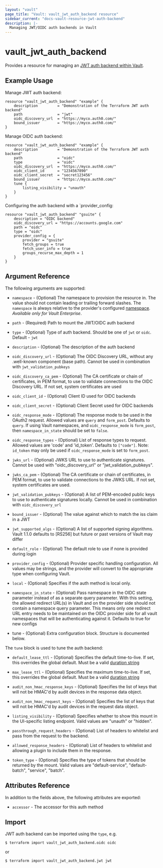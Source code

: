 ```yaml
---
layout: "vault"
page_title: "Vault: vault_jwt_auth_backend resource"
sidebar_current: "docs-vault-resource-jwt-auth-backend"
description: |-
  Managing JWT/OIDC auth backends in Vault
---
```


# vault\_jwt\_auth\_backend

Provides a resource for managing an
[JWT auth backend within Vault](https://www.vaultproject.io/docs/auth/jwt.html).

## Example Usage

Manage JWT auth backend:

```hcl
resource "vault_jwt_auth_backend" "example" {
    description         = "Demonstration of the Terraform JWT auth backend"
    path                = "jwt"
    oidc_discovery_url  = "https://myco.auth0.com/"
    bound_issuer        = "https://myco.auth0.com/"
}
```

Manage OIDC auth backend:

```hcl
resource "vault_jwt_auth_backend" "example" {
    description         = "Demonstration of the Terraform JWT auth backend"
    path                = "oidc"
    type                = "oidc"
    oidc_discovery_url  = "https://myco.auth0.com/"
    oidc_client_id      = "1234567890"
    oidc_client_secret  = "secret123456"
    bound_issuer        = "https://myco.auth0.com/"
    tune {
        listing_visibility = "unauth"
    }
}
```

Configuring the auth backend with a `provider_config:

```hcl
resource "vault_jwt_auth_backend" "gsuite" {
    description = "OIDC backend"
    oidc_discovery_url = "https://accounts.google.com"
    path = "oidc"
    type = "oidc"
    provider_config = {
        provider = "gsuite"
        fetch_groups = true
        fetch_user_info = true
        groups_recurse_max_depth = 1
    }
}
```


## Argument Reference

The following arguments are supported:

* `namespace` - (Optional) The namespace to provision the resource in.
  The value should not contain leading or trailing forward slashes.
  The `namespace` is always relative to the provider's configured [namespace](../index.html#namespace).
   *Available only for Vault Enterprise*.

* `path` - (Required) Path to mount the JWT/OIDC auth backend

* `type` - (Optional) Type of auth backend. Should be one of `jwt` or `oidc`. Default - `jwt`

* `description` - (Optional) The description of the auth backend

* `oidc_discovery_url` - (Optional) The OIDC Discovery URL, without any .well-known component (base path). Cannot be used in combination with `jwt_validation_pubkeys`

* `oidc_discovery_ca_pem` - (Optional) The CA certificate or chain of certificates, in PEM format, to use to validate connections to the OIDC Discovery URL. If not set, system certificates are used

* `oidc_client_id` - (Optional) Client ID used for OIDC backends

* `oidc_client_secret` - (Optional) Client Secret used for OIDC backends

* `oidc_response_mode` - (Optional) The response mode to be used in the OAuth2 request. Allowed values are `query` and `form_post`. Defaults to `query`. If using Vault namespaces, and `oidc_response_mode` is `form_post`, then `namespace_in_state` should be set to `false`.

* `oidc_response_types` - (Optional) List of response types to request. Allowed values are 'code' and 'id_token'. Defaults to `["code"]`. Note: `id_token` may only be used if `oidc_response_mode` is set to `form_post`.

* `jwks_url` - (Optional) JWKS URL to use to authenticate signatures. Cannot be used with "oidc_discovery_url" or "jwt_validation_pubkeys".

* `jwks_ca_pem` - (Optional) The CA certificate or chain of certificates, in PEM format, to use to validate connections to the JWKS URL. If not set, system certificates are used.

* `jwt_validation_pubkeys` - (Optional) A list of PEM-encoded public keys to use to authenticate signatures locally. Cannot be used in combination with `oidc_discovery_url`

* `bound_issuer` - (Optional) The value against which to match the iss claim in a JWT

* `jwt_supported_algs` - (Optional) A list of supported signing algorithms. Vault 1.1.0 defaults to [RS256] but future or past versions of Vault may differ

* `default_role` - (Optional) The default role to use if none is provided during login

* `provider_config` - (Optional) Provider specific handling configuration. All values may be strings, and the provider will convert to the appropriate type when configuring Vault.

* `local` - (Optional) Specifies if the auth method is local only.

* `namespace_in_state` - (Optional) Pass namespace in the OIDC state parameter instead of as a separate query parameter. With this setting, the allowed redirect URL(s) in Vault and on the provider side should not contain a namespace query parameter. This means only one redirect URL entry needs to be maintained on the OIDC provider side for all vault namespaces that will be authenticating against it. Defaults to true for new configs

* tune - (Optional) Extra configuration block. Structure is documented below.

The `tune` block is used to tune the auth backend:

* `default_lease_ttl` - (Optional) Specifies the default time-to-live.
  If set, this overrides the global default.
  Must be a valid [duration string](https://golang.org/pkg/time/#ParseDuration)

* `max_lease_ttl` - (Optional) Specifies the maximum time-to-live.
  If set, this overrides the global default.
  Must be a valid [duration string](https://golang.org/pkg/time/#ParseDuration)

* `audit_non_hmac_response_keys` - (Optional) Specifies the list of keys that will
  not be HMAC'd by audit devices in the response data object.

* `audit_non_hmac_request_keys` - (Optional) Specifies the list of keys that will
  not be HMAC'd by audit devices in the request data object.

* `listing_visibility` - (Optional) Specifies whether to show this mount in
  the UI-specific listing endpoint. Valid values are "unauth" or "hidden".

* `passthrough_request_headers` - (Optional) List of headers to whitelist and
  pass from the request to the backend.

* `allowed_response_headers` - (Optional) List of headers to whitelist and allowing
  a plugin to include them in the response.

* `token_type` - (Optional) Specifies the type of tokens that should be returned by
  the mount. Valid values are "default-service", "default-batch", "service", "batch".

## Attributes Reference

In addition to the fields above, the following attributes are exported:

* `accessor` - The accessor for this auth method

## Import

JWT auth backend can be imported using the `type`, e.g.

```
$ terraform import vault_jwt_auth_backend.oidc oidc
```

or

```
$ terraform import vault_jwt_auth_backend.jwt jwt
```
